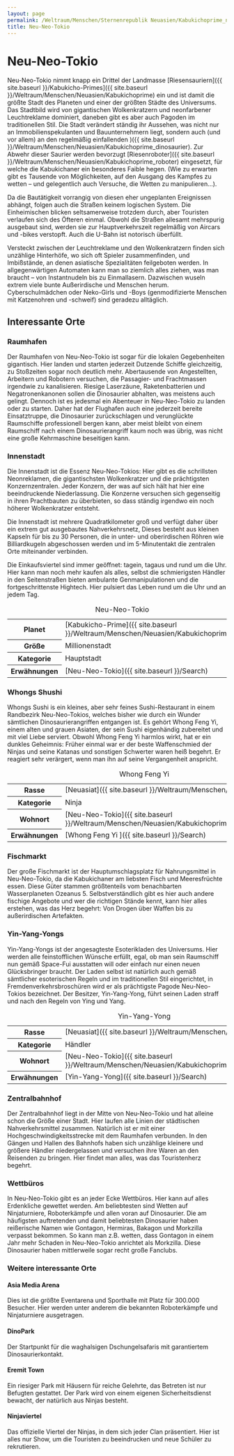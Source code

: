 ```yaml
---
layout: page
permalink: /Weltraum/Menschen/Sternenrepublik Neuasien/Kabukichoprime_neuneotokio
title: Neu-Neo-Tokio
---
```



# Neu-Neo-Tokio


Neu-Neo-Tokio nimmt knapp ein Drittel der Landmasse [Riesensauriern]({{ site.baseurl }}/Kabukicho-Primes]({{ site.baseurl }}/Weltraum/Menschen/Neuasien/Kabukichoprime) ein und ist damit die größte Stadt des Planeten und einer der größten Städte des Universums. Das Stadtbild wird von gigantischen Wolkenkratzern und neonfarbener Leuchtreklame dominiert, daneben gibt es aber auch Pagoden im traditionellen Stil. Die Stadt verändert ständig ihr Aussehen, was nicht nur an Immobilienspekulanten und Bauunternehmern liegt, sondern auch (und vor allem) an den regelmäßig einfallenden )({{ site.baseurl }}/Weltraum/Menschen/Neuasien/Kabukichoprime_dinosaurier). Zur Abwehr dieser Saurier werden bevorzugt [Riesenroboter]({{ site.baseurl }}/Weltraum/Menschen/Neuasien/Kabukichoprime_roboter) eingesetzt, für welche die Kabukichaner ein besonderes Faible hegen. (Wie zu erwarten gibt es Tausende von Möglichkeiten, auf den Ausgang des Kampfes zu wetten &ndash; und gelegentlich auch Versuche, die Wetten zu manipulieren&hellip;).

Da die Bautätigkeit vorrangig von diesen eher ungeplanten Ereignissen abhängt, folgen auch die Straßen keinem logischen System. Die Einheimischen blicken seltsamerweise trotzdem durch, aber Touristen verlaufen sich des Öfteren einmal. Obwohl die Straßen allesamt mehrspurig ausgebaut sind, werden sie zur Hauptverkehrszeit regelmäßig von Aircars und -bikes verstopft. Auch die U-Bahn ist notorisch überfüllt.

Versteckt zwischen der Leuchtreklame und den Wolkenkratzern finden sich unzählige Hinterhöfe, wo sich oft Spieler zusammenfinden, und Imbißstände, an denen asiatische Spezialitäten feilgeboten werden. In allgegenwärtigen Automaten kann man so ziemlich alles ziehen, was man braucht &ndash; von Instantnudeln bis zu Einmallasern. Dazwischen wuseln extrem viele bunte Außerirdische und Menschen herum. Cyberschulmädchen oder Neko-Girls und -Boys (genmodifizierte Menschen mit Katzenohren und -schweif) sind geradezu alltäglich.

## Interessante Orte

### Raumhafen

Der Raumhafen von Neu-Neo-Tokio ist sogar für die lokalen Gegebenheiten gigantisch. Hier landen und starten jederzeit Dutzende Schiffe gleichzeitig, zu Stoßzeiten sogar noch deutlich mehr. Abertausende von Angestellten, Arbeitern und Robotern versuchen, die Passagier- und Frachtmassen irgendwie zu kanalisieren. Riesige Laserzäune, Raketenbatterien und Negatronenkanonen sollen die Dinosaurier abhalten, was meistens auch gelingt. Dennoch ist es jedesmal ein Abenteuer in Neu-Neo-Tokio zu landen oder zu starten. Daher hat der Flughafen auch eine jederzeit bereite Einsatztruppe, die Dinosaurier zurückschlagen und verunglückte Raumschiffe professionell bergen kann, aber meist bleibt von einem Raumschiff nach einem Dinosaurierangriff kaum noch was übrig, was nicht eine große Kehrmaschine beseitigen kann.

### Innenstadt

Die Innenstadt ist die Essenz Neu-Neo-Tokios: Hier gibt es die schrillsten Neonreklamen, die gigantischsten Wolkenkratzer und die prächtigsten Konzernzentralen. Jeder Konzern, der was auf sich hält hat hier eine beeindruckende Niederlassung. Die Konzerne versuchen sich gegenseitig in ihren Prachtbauten zu überbieten, so dass ständig irgendwo ein noch höherer Wolkenkratzer entsteht.

Die Innenstadt ist mehrere Quadratkilometer groß und verfügt daher über ein extrem gut ausgebautes Nahverkehrsnetz, Dieses besteht aus kleinen Kapseln für bis zu 30 Personen, die in unter- und oberirdischen Röhren wie Billiardkugeln abgeschossen werden und im 5-Minutentakt die zentralen Orte miteinander verbinden.

Die Einkaufsviertel sind immer geöffnet: tagein, tagaus und rund um die Uhr. Hier kann man noch mehr kaufen als alles, selbst die schmierigsten Händler in den Seitenstraßen bieten ambulante Genmanipulationen und die fortgeschrittenste Hightech. Hier pulsiert das Leben rund um die Uhr und an jedem Tag.


<aside>
<table data-type="stadt">
<caption>Neu-Neo-Tokio</caption>
<tbody>
<tr><th>Planet</th><td>[Kabukicho-Prime]({{ site.baseurl }}/Weltraum/Menschen/Neuasien/Kabukichoprime)</td></tr>
<tr><th>Größe</th><td>Millionenstadt</td></tr>
<tr><th>Kategorie</th><td>Hauptstadt</td></tr>
<tr><th>Erwähnungen</th><td>[Neu-Neo-Tokio]({{ site.baseurl }}/Search)</td></tr>
</tbody>
</table>
</aside>

### Whongs Shushi

Whongs Sushi is ein kleines, aber sehr feines Sushi-Restaurant in einem Randbezirk Neu-Neo-Tokios, welches bisher wie durch ein Wunder sämtlichen Dinosaurierangriffen entgangen ist. Es gehört Whong Feng Yi, einem alten und grauen Asiaten, der sein Sushi eigenhändig zubereitet und mit viel Liebe serviert. Obwohl Whong Feng Yi harmlos wirkt, hat er ein dunkles Geheimnis: Früher einmal war er der beste Waffenschmied der Ninjas und seine Katanas und sonstigen Schwerter waren heiß begehrt. Er reagiert sehr verärgert, wenn man ihn auf seine Vergangenheit anspricht.


<aside>
<table data-type="slc">
<caption>Whong Feng Yi</caption>
<tbody>
<tr><th>Rasse</th><td>[Neuasiat]({{ site.baseurl }}/Weltraum/Menschen/Neuasien)</td></tr>
<tr><th>Kategorie</th><td>Ninja</td></tr>
<tr><th>Wohnort</th><td>[Neu-Neo-Tokio]({{ site.baseurl }}/Weltraum/Menschen/Neuasien/Kabukichoprime_neuneotokio)</td></tr>
<tr><th>Erwähnungen</th><td>[Whong Feng Yi ]({{ site.baseurl }}/Search)</td></tr>
</tbody>
</table>
</aside>

### Fischmarkt

Der große Fischmarkt ist der Hauptumschlagsplatz für Nahrungsmittel in Neu-Neo-Tokio, da die Kabukichaner am liebsten Fisch und Meeresfrüchte essen. Diese Güter stammen größtenteils vom benachbarten Wasserplaneten Ozeanus 5. Selbstverständlich gibt es hier auch andere fischige Angebote und wer die richtigen Stände kennt, kann hier alles erstehen, was das Herz begehrt: Von Drogen über Waffen bis zu außerirdischen Artefakten.



### Yin-Yang-Yongs

Yin-Yang-Yongs ist der angesagteste Esoterikladen des Universums. Hier werden alle feinstofflichen Wünsche erfüllt, egal, ob man sein Raumschiff nun gemäß Space-Fui ausstatten will oder einfach nur einen neuen Glücksbringer braucht. Der Laden selbst ist natürlich auch gemäß sämtlicher esoterischen Regeln und im traditionellen Stil eingerichtet, in Fremdenverkehrsbroschüren wird er als prächtigste Pagode Neu-Neo-Tokios bezeichnet. Der Besitzer, Yin-Yang-Yong, führt seinen Laden straff und nach den Regeln von Ying und Yang.


<aside>
<table data-type="slc">
<caption>Yin-Yang-Yong</caption>
<tbody>
<tr><th>Rasse</th><td>[Neuasiat]({{ site.baseurl }}/Weltraum/Menschen/Neuasien)</td></tr>
<tr><th>Kategorie</th><td>Händler</td></tr>
<tr><th>Wohnort</th><td>[Neu-Neo-Tokio]({{ site.baseurl }}/Weltraum/Menschen/Neuasien/Kabukichoprime_neuneotokio)</td></tr>
<tr><th>Erwähnungen</th><td>[Yin-Yang-Yong]({{ site.baseurl }}/Search)</td></tr>
</tbody>
</table>
</aside>

### Zentralbahnhof

Der Zentralbahnhof liegt in der Mitte von Neu-Neo-Tokio und hat alleine schon die Größe einer Stadt. Hier laufen alle Linien der städtischen Nahverkehrsmittel zusammen. Natürlich ist er mit einer Hochgeschwindigkeitsstrecke mit dem Raumhafen verbunden. In den Gängen und Hallen des Bahnhofs haben sich unzählige kleinere und größere Händler niedergelassen und versuchen ihre Waren an den Reisenden zu bringen. Hier findet man alles, was das Touristenherz begehrt.

### Wettbüros

In Neu-Neo-Tokio gibt es an jeder Ecke Wettbüros. Hier kann auf alles Erdenkliche gewettet werden. Am beliebtesten sind Wetten auf Ninjaturniere, Roboterkämpfe und allen voran auf Dinosaurier. Die am häufigsten auftretenden und damit beliebtesten Dinosaurier haben reißerische Namen wie Gontagon, Hermiras, Bakagon und Morkzilla verpasst bekommen. So kann man z.B. wetten, dass Gontagon in einem Jahr mehr Schaden in Neu-Neo-Tokio anrichtet als Morkzilla. Diese Dinosaurier haben mittlerweile sogar recht große Fanclubs.

### Weitere interessante Orte

#### Asia Media Arena

Dies ist die größte Eventarena und Sporthalle mit Platz für 300.000 Besucher. Hier werden unter anderem die bekannten Roboterkämpfe und Ninjaturniere ausgetragen.

#### DinoPark

Der Startpunkt für die waghalsigen Dschungelsafaris mit garantiertem Dinosaurierkontakt.

#### Eremit Town

Ein riesiger Park mit Häusern für reiche Gelehrte, das Betreten ist nur Befugten gestattet. Der Park wird von einem eigenen Sicherheitsdienst bewacht, der natürlich aus Ninjas besteht.

#### Ninjaviertel

Das offizielle Viertel der Ninjas, in dem sich jeder Clan präsentiert. Hier ist alles nur Show, um die Touristen zu beeindrucken und neue Schüler zu rekrutieren.



